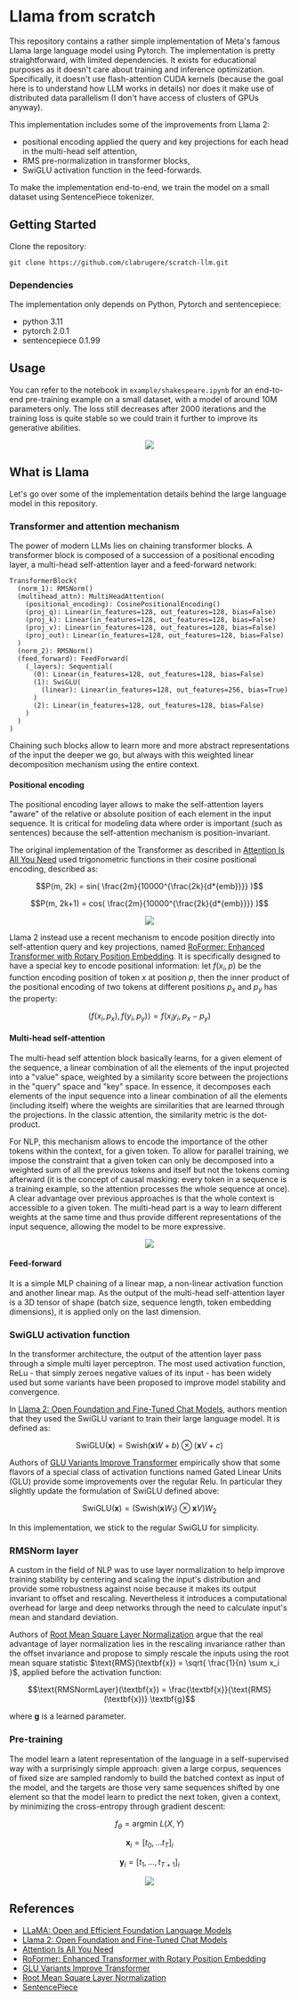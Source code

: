 # Llama from scratch

This repository contains a rather simple implementation of Meta's famous Llama large language model using Pytorch. The implementation is pretty straightforward, with limited dependencies. It exists for educational purposes as it doesn't care about training and inference optimization. Specifically, it doesn't use flash-attention CUDA kernels (because the goal here is to understand how LLM works in details) nor does it make use of distributed data parallelism (I don't have access of clusters of GPUs anyway).

This implementation includes some of the improvements from Llama 2:

- positional encoding applied the query and key projections for each head in the multi-head self attention,
- RMS pre-normalization in transformer blocks,
- SwiGLU activation function in the feed-forwards.

To make the implementation end-to-end, we train the model on a small dataset using SentencePiece tokenizer.

## Getting Started <a name = "getting_started"></a>

Clone the repository:

`git clone https://github.com/clabrugere/scratch-llm.git`

### Dependencies

The implementation only depends on Python, Pytorch and sentencepiece:

- python 3.11
- pytorch 2.0.1
- sentencepiece 0.1.99

## Usage <a name = "usage"></a>

You can refer to the notebook in `example/shakespeare.ipynb` for an end-to-end pre-training example on a small dataset, with a model of around 10M parameters only. The loss still decreases after 2000 iterations and the training loss is quite stable so we could train it further to improve its generative abilities.

<p align="center"><img src="resources/example-loss.png?raw=true"/></p>

## What is Llama

Let's go over some of the implementation details behind the large language model in this repository.

### Transformer and attention mechanism

The power of modern LLMs lies on chaining transformer blocks. A transformer block is composed of a succession of a positional encoding layer, a multi-head self-attention layer and a feed-forward network:

```
TransformerBlock(
  (norm_1): RMSNorm()
  (multihead_attn): MultiHeadAttention(
    (positional_encoding): CosinePositionalEncoding()
    (proj_q): Linear(in_features=128, out_features=128, bias=False)
    (proj_k): Linear(in_features=128, out_features=128, bias=False)
    (proj_v): Linear(in_features=128, out_features=128, bias=False)
    (proj_out): Linear(in_features=128, out_features=128, bias=False)
  )
  (norm_2): RMSNorm()
  (feed_forward): FeedForward(
    (_layers): Sequential(
      (0): Linear(in_features=128, out_features=128, bias=False)
      (1): SwiGLU(
        (linear): Linear(in_features=128, out_features=256, bias=True)
      )
      (2): Linear(in_features=128, out_features=128, bias=False)
    )
  )
)
```

Chaining such blocks allow to learn more and more abstract representations of the input the deeper we go, but always with this weighted linear decomposition mechanism using the entire context.

#### Positional encoding

The positional encoding layer allows to make the self-attention layers "aware" of the relative or absolute position of each element in the input sequence. It is critical for modeling data where order is important (such as sentences) because the self-attention mechanism is position-invariant.

The original implementation of the Transformer as described in [Attention Is All You Need](https://arxiv.org/abs/1706.03762) used trigonometric functions in their cosine positional encoding, described as:

```math
P(m, 2k) = sin( \frac{2m}{10000^{\frac{2k}{d*{emb}}}} )
```

```math
P(m, 2k+1) = cos( \frac{2m}{10000^{\frac{2k}{d*{emb}}}} )
```

<p align="center"><img src="resources/cosine_positional_encoding.png?raw=true"/></p>

Llama 2 instead use a recent mechanism to encode position directly into self-attention query and key projections, named [RoFormer: Enhanced Transformer with Rotary Position Embedding](https://arxiv.org/abs/2104.09864). It is specifically designed to have a special key to encode positional information: let $`f( x_i, p)`$ be the function encoding position of token $`x`$ at position $`p`$, then the inner product of the positional encoding of two tokens at different positions $`p_x`$ and $`p_y`$ has the property:

```math
\langle f( x_i, p_x), f( y_i, p_y) \rangle = f(x_i y_i, p_x - p_y)
```

#### Multi-head self-attention

The multi-head self attention block basically learns, for a given element of the sequence, a linear combination of all the elements of the input projected into a "value" space, weighted by a similarity score between the projections in the "query" space and "key" space. In essence, it decomposes each elements of the input sequence into a linear combination of all the elements (including itself) where the weights are similarities that are learned through the projections. In the classic attention, the similarity metric is the dot-product.

For NLP, this mechanism allows to encode the importance of the other tokens within the context, for a given token. To allow for parallel training, we impose the constraint that a given token can only be decomposed into a weighted sum of all the previous tokens and itself but not the tokens coming afterward (it is the concept of causal masking: every token in a sequence is a training example, so the attention processes the whole sequence at once). A clear advantage over previous approaches is that the whole context is accessible to a given token. The multi-head part is a way to learn different weights at the same time and thus provide different representations of the input sequence, allowing the model to be more expressive.

<p align="center"><img src="resources/multi-head-attention-init.png?raw=true"/></p>

#### Feed-forward

It is a simple MLP chaining of a linear map, a non-linear activation function and another linear map. As the output of the multi-head self-attention layer is a 3D tensor of shape (batch size, sequence length, token embedding dimensions), it is applied only on the last dimension.

### SwiGLU activation function

In the transformer architecture, the output of the attention layer pass through a simple multi layer perceptron. The most used activation function, ReLu - that simply zeroes negative values of its input - has been widely used but some variants have been proposed to improve model stability and convergence.

In [Llama 2: Open Foundation and Fine-Tuned Chat Models](https://arxiv.org/abs/2307.09288), authors mention that they used the SwiGLU variant to train their large language model. It is defined as:

```math
\text{SwiGLU}(\textbf{x}) = \text{Swish}(\textbf{x}W + b) \otimes (\textbf{x}V + c)
```

Authors of [GLU Variants Improve Transformer](https://arxiv.org/abs/2002.05202) empirically show that some flavors of a special class of activation functions named Gated Linear Units (GLU) provide some improvements over the regular Relu. In particular they slightly update the formulation of SwiGLU defined above:

```math
\text{SwiGLU}(\textbf{x}) = (\text{Swish}(\textbf{x}W_1) \otimes \textbf{x}V )W_2
```

In this implementation, we stick to the regular SwiGLU for simplicity.

### RMSNorm layer

A custom in the field of NLP was to use layer normalization to help improve training stability by centering and scaling the input's distribution and provide some robustness against noise because it makes its output invariant to offset and rescaling. Nevertheless it introduces a computational overhead for large and deep networks through the need to calculate input's mean and standard deviation.

Authors of [Root Mean Square Layer Normalization](https://arxiv.org/abs/1910.07467) argue that the real advantage of layer normalization lies in the rescaling invariance rather than the offset invariance and propose to simply rescale the inputs using the root mean square statistic $`\text{RMS}(\textbf{x}) = \sqrt{ \frac{1}{n} \sum x_i }`$, applied before the activation function:

```math
\text{RMSNormLayer}(\textbf{x}) = \frac{\textbf{x}}{\text{RMS}(\textbf{x})} \textbf{g}
```

where $`\textbf{g}`$ is a learned parameter.

### Pre-training

The model learn a latent representation of the language in a self-supervised way with a surprisingly simple approach: given a large corpus, sequences of fixed size are sampled randomly to build the batched context as input of the model, and the targets are those very same sequences shifted by one element so that the model learn to predict the next token, given a context, by minimizing the cross-entropy through gradient descent:

```math
f_{\theta} = \text{argmin} \ L(X, Y)
```

```math
\textbf{x}_i = [t_0, ...t_{T}]_{i}
```

```math
\textbf{y}_i = [t_1, ..., t_{T + 1}]_{i}
```

<p align="center"><img src="resources/decoder-only.png?raw=true"/></p>

## References

- [LLaMA: Open and Efficient Foundation Language Models](https://arxiv.org/abs/2302.13971)
- [Llama 2: Open Foundation and Fine-Tuned Chat Models](https://arxiv.org/abs/2307.09288)
- [Attention Is All You Need](https://arxiv.org/abs/1706.03762)
- [RoFormer: Enhanced Transformer with Rotary Position Embedding](https://arxiv.org/abs/2104.09864)
- [GLU Variants Improve Transformer](https://arxiv.org/abs/2002.05202)
- [Root Mean Square Layer Normalization](https://arxiv.org/abs/1910.07467)
- [SentencePiece](https://github.com/google/sentencepiece)
